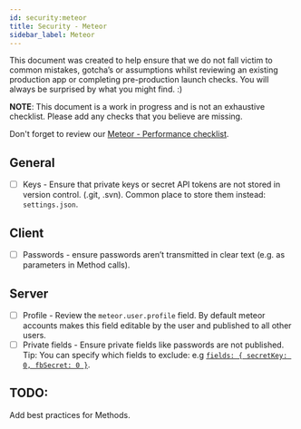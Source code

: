 ```yaml
---
id: security:meteor
title: Security - Meteor
sidebar_label: Meteor
---
```


This document was created to help ensure that we do not fall victim to common mistakes, gotcha’s or assumptions whilst reviewing an existing production app or completing pre-production launch checks. You will always be surprised by what you might find. :)

**NOTE**: This document is a work in progress and is not an exhaustive checklist. Please add any checks that you believe are missing.

Don't forget to review our [Meteor - Performance checklist](https://github.com/okgrow/guides/tree/master/performance:meteor).

## General

* [ ] Keys - Ensure that private keys or secret API tokens are not stored in version control. (.git, .svn). Common place to store them instead: `settings.json`.

## Client

* [ ] Passwords - ensure passwords aren’t transmitted in clear text (e.g. as parameters in Method calls).

## Server

* [ ] Profile - Review the `meteor.user.profile` field. By default meteor accounts makes this field editable by the user and published to all other users.
* [ ] Private fields - Ensure private fields like passwords are not published. Tip: You can specify which fields to exclude: e.g [`fields: { secretKey: 0, fbSecret: 0 }`](https://docs.mongodb.com/manual/tutorial/project-fields-from-query-results/#return-all-but-the-excluded-field).

## TODO:

Add best practices for Methods.
